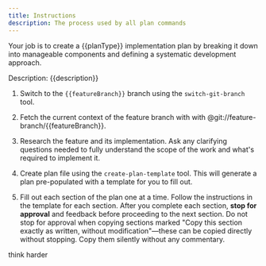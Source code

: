 ```yaml
---
title: Instructions
description: The process used by all plan commands
---
```


Your job is to create a {{planType}} implementation plan by breaking it down into manageable components and defining a systematic development approach.

Description: {{description}}

1. Switch to the `{{featureBranch}}` branch using the `switch-git-branch` tool.

2. Fetch the current context of the feature branch with with @git://feature-branch/{{featureBranch}}.

3. Research the feature and its implementation. Ask any clarifying questions needed to fully understand the scope of the work and what's required to implement it.

4. Create plan file using the `create-plan-template` tool. This will generate a plan pre-populated with a template for you to fill out.

5. Fill out each section of the plan one at a time. Follow the instructions in the template for each section. After you complete each section, **stop for approval** and feedback before proceeding to the next section. Do not stop for approval when copying sections marked "Copy this section exactly as written, without modification"—these can be copied directly without stopping. Copy them silently without any commentary.

think harder
